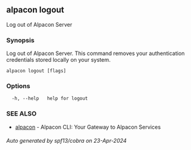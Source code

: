## alpacon logout

Log out of Alpacon Server

### Synopsis

Log out of Alpacon Server. This command removes your authentication credentials stored locally on your system.

```
alpacon logout [flags]
```

### Options

```
  -h, --help   help for logout
```

### SEE ALSO

* [alpacon](alpacon.md)	 - Alpacon CLI: Your Gateway to Alpacon Services

###### Auto generated by spf13/cobra on 23-Apr-2024
